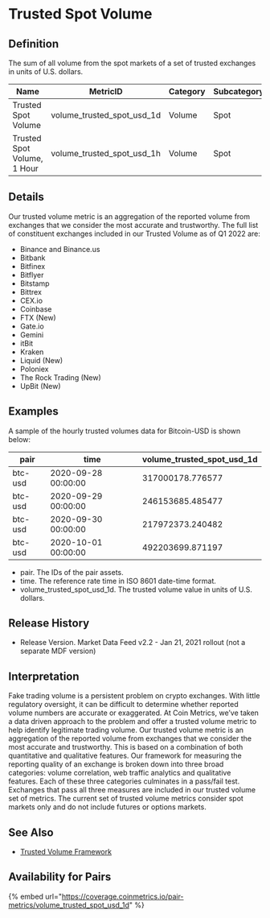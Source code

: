 # Trusted Spot Volume

## Definition

The sum of all volume from the spot markets of a set of trusted exchanges in units of U.S. dollars.[\
](https://docs.coinmetrics.io/info/metrics/volume\_trusted\_spot\_usd\_1d)

| Name                        | MetricID                       | Category | Subcategory | Type | Unit | Interval |
| --------------------------- | ------------------------------ | -------- | ----------- | ---- | ---- | -------- |
| Trusted Spot Volume         | volume\_trusted\_spot\_usd\_1d | Volume   | Spot        | Sum  | USD  | 1d       |
| Trusted Spot Volume, 1 Hour | volume\_trusted\_spot\_usd\_1h | Volume   | Spot        | Sum  | USD  | 1h       |

## Details

Our trusted volume metric is an aggregation of the reported volume from exchanges that we consider the most accurate and trustworthy.  The full list of constituent exchanges included in our Trusted Volume as of Q1 2022 are:

* Binance and Binance.us
* Bitbank
* Bitfinex
* Bitflyer
* Bitstamp
* Bittrex
* CEX.io
* Coinbase
* FTX (New)
* Gate.io
* Gemini
* itBit
* Kraken
* Liquid (New)
* Poloniex
* The Rock Trading (New)
* UpBit (New)

## Examples

A sample of the hourly trusted volumes data for Bitcoin-USD is shown below:

| pair    | time                | volume\_trusted\_spot\_usd\_1d |
| ------- | ------------------- | ------------------------------ |
| btc-usd | 2020-09-28 00:00:00 | 317000178.776577               |
| btc-usd | 2020-09-29 00:00:00 | 246153685.485477               |
| btc-usd | 2020-09-30 00:00:00 | 217972373.240482               |
| btc-usd | 2020-10-01 00:00:00 | 492203699.871197               |

* pair. The IDs of the pair assets.
* time. The reference rate time in ISO 8601 date-time format.
* volume\_trusted\_spot\_usd\_1d. The trusted volume value in units of U.S. dollars.

## Release History

* Release Version. Market Data Feed v2.2 - Jan 21, 2021 rollout (not a separate MDF version)

## Interpretation

Fake trading volume is a persistent problem on crypto exchanges. With little regulatory oversight, it can be difficult to determine whether reported volume numbers are accurate or exaggerated. At Coin Metrics, we’ve taken a data driven approach to the problem and offer a trusted volume metric to help identify legitimate trading volume. Our trusted volume metric is an aggregation of the reported volume from exchanges that we consider the most accurate and trustworthy. This is based on a combination of both quantitative and qualitative features. Our framework for measuring the reporting quality of an exchange is broken down into three broad categories: volume correlation, web traffic analytics and qualitative features. Each of these three categories culminates in a pass/fail test. Exchanges that pass all three measures are included in our trusted volume set of metrics. The current set of trusted volume metrics consider spot markets only and do not include futures or options markets.

## See Also

* [Trusted Volume Framework](https://coinmetrics.io/q3-refresh-of-trusted-spot-volume-framework/)

## Availability for Pairs

{% embed url="https://coverage.coinmetrics.io/pair-metrics/volume_trusted_spot_usd_1d" %}
